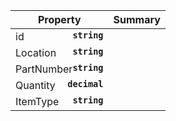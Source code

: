 
| Property | Summary |
|----------|---------|
| id <strong style='float: right;'>``string``</strong> |  |
| Location <strong style='float: right;'>``string``</strong> |  |
| PartNumber <strong style='float: right;'>``string``</strong> |  |
| Quantity <strong style='float: right;'>``decimal``</strong> |  |
| ItemType <strong style='float: right;'>``string``</strong> |  |
